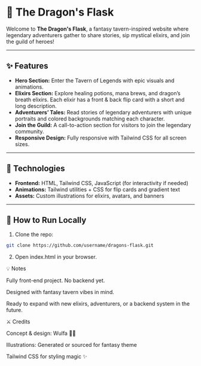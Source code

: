 # 🐲 The Dragon's Flask

Welcome to **The Dragon's Flask**, a fantasy tavern-inspired website where legendary adventurers gather to share stories, sip mystical elixirs, and join the guild of heroes!  

---

## ✨ Features

- **Hero Section:** Enter the Tavern of Legends with epic visuals and animations.  
- **Elixirs Section:** Explore healing potions, mana brews, and dragon’s breath elixirs. Each elixir has a front & back flip card with a short and long description.  
- **Adventurers’ Tales:** Read stories of legendary adventurers with unique portraits and colored backgrounds matching each character.  
- **Join the Guild:** A call-to-action section for visitors to join the legendary community.  
- **Responsive Design:** Fully responsive with Tailwind CSS for all screen sizes.  

---

## 🎨 Technologies

- **Frontend:** HTML, Tailwind CSS, JavaScript (for interactivity if needed)  
- **Animations:** Tailwind utilities + CSS for flip cards and gradient text  
- **Assets:** Custom illustrations for elixirs, avatars, and banners  

---


## 🚀 How to Run Locally

1. Clone the repo:  
```bash
git clone https://github.com/username/dragons-flask.git
```
2. Open index.html in your browser.

💡 Notes

Fully front-end project. No backend yet.

Designed with fantasy tavern vibes in mind.

Ready to expand with new elixirs, adventurers, or a backend system in the future.

⚔️ Credits

Concept & design: Wulfa 🧙‍♂️

Illustrations: Generated or sourced for fantasy theme

Tailwind CSS for styling magic ✨
